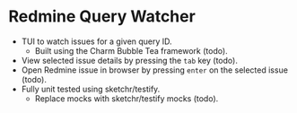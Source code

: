 # Redmine Query Watcher

* TUI to watch issues for a given query ID.
    * Built using the Charm Bubble Tea framework (todo).
* View selected issue details by pressing the `tab` key (todo).
* Open Redmine issue in browser by pressing `enter` on the selected issue (todo).
* Fully unit tested using sketchr/testify.
    * Replace mocks with sketchr/testify mocks (todo).